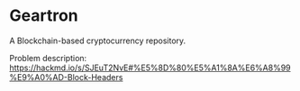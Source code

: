 # Geartron
A Blockchain-based cryptocurrency repository.


Problem description: https://hackmd.io/s/SJEuT2NvE#%E5%8D%80%E5%A1%8A%E6%A8%99%E9%A0%AD-Block-Headers
